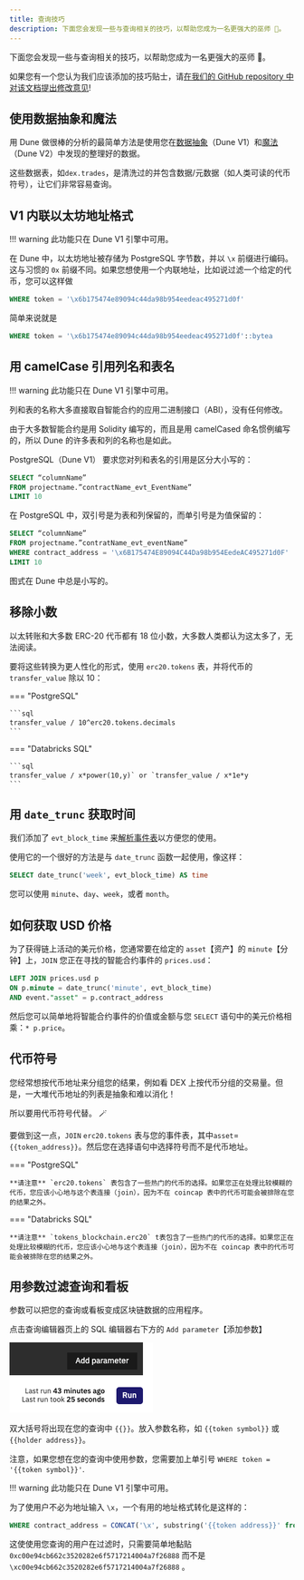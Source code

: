 ```yaml
---
title: 查询技巧
description: 下面您会发现一些与查询相关的技巧，以帮助您成为一名更强大的巫师 🧙。
---
```


下面您会发现一些与查询相关的技巧，以帮助您成为一名更强大的巫师 🧙。

如果您有一个您认为我们应该添加的技巧贴士，请[在我们的 GitHub repository 中对该文档提出修改意见](https://github.com/duneanalytics/docs/edit/master/docs/features/queries/tips.md)!

## 使用数据抽象和魔法

用 Dune 做很棒的分析的最简单方法是使用您在[数据抽象](../../tables/abstractions.md)（Dune V1）和[魔法](../../spellbook/index.md)（Dune V2）中发现的整理好的数据。

这些数据表，如`dex.trades`，是清洗过的并包含数据/元数据（如人类可读的代币符号），让它们非常容易查询。

## V1 内联以太坊地址格式

!!! warning
    此功能只在 Dune V1 引擎中可用。

在 Dune 中，以太坊地址被存储为 PostgreSQL 字节数，并以 `\x` 前缀进行编码。这与习惯的 `0x` 前缀不同。如果您想使用一个内联地址，比如说过滤一个给定的代币，您可以这样做

```sql
WHERE token = '\x6b175474e89094c44da98b954eedeac495271d0f'
```

简单来说就是

```sql
WHERE token = '\x6b175474e89094c44da98b954eedeac495271d0f'::bytea
```

## 用 camelCase 引用列名和表名

!!! warning
    此功能只在 Dune V1 引擎中可用。

列和表的名称大多直接取自智能合约的应用二进制接口（ABI），没有任何修改。

由于大多数智能合约是用 Solidity 编写的，而且是用 camelCased 命名惯例编写的，所以 Dune 的许多表和列的名称也是如此。

PostgreSQL（Dune V1） 要求您对列和表名的引用是区分大小写的：

```sql
SELECT “columnName”
FROM projectname.”contractName_evt_EventName”
LIMIT 10
```

在 PostgreSQL 中，双引号是为表和列保留的，而单引号是为值保留的：

```sql
SELECT “columnName”
FROM projectname.”contratName_evt_eventName”
WHERE contract_address = '\x6B175474E89094C44Da98b954EedeAC495271d0F'
LIMIT 10
```
图式在 Dune 中总是小写的。

## 移除小数

以太转账和大多数 ERC-20 代币都有 18 位小数，大多数人类都认为这太多了，无法阅读。

要将这些转换为更人性化的形式，使用 `erc20.tokens` 表，并将代币的 `transfer_value` 除以 10：

=== "PostgreSQL"

    ```sql
    transfer_value / 10^erc20.tokens.decimals
    ```

=== "Databricks SQL"

    ```sql
    transfer_value / x*power(10,y)` or `transfer_value / x*1e*y
    ```

## 用 `date_trunc` 获取时间

我们添加了 `evt_block_time` 来[解析事件表](../../tables/decoded.md)以方便您的使用。

使用它的一个很好的方法是与 `date_trunc` 函数一起使用，像这样：

```sql
SELECT date_trunc('week', evt_block_time) AS time
```

您可以使用 `minute`、`day`、`week`，或者 `month`。

## 如何获取 USD 价格

为了获得链上活动的美元价格，您通常要在给定的 `asset`【资产】的 `minute`【分钟】上，`JOIN` 您正在寻找的智能合约事件的 `prices.usd`：

```sql
LEFT JOIN prices.usd p 
ON p.minute = date_trunc('minute', evt_block_time)
AND event."asset" = p.contract_address
```

然后您可以简单地将智能合约事件的价值或金额与您 `SELECT` 语句中的美元价格相乘：`* p.price`。

## 代币符号

您经常想按代币地址来分组您的结果，例如看 DEX 上按代币分组的交易量。但是，一大堆代币地址的列表是抽象和难以消化！

所以要用代币符号代替。 🪄

要做到这一点，`JOIN` `erc20.tokens` 表与您的事件表，其中`asset`=`{{token_address}}`。然后您在选择语句中选择符号而不是代币地址。

=== "PostgreSQL"

    **请注意** `erc20.tokens` 表包含了一些热门的代币的选择。如果您正在处理比较模糊的代币，您应该小心地与这个表连接（join），因为不在 coincap 表中的代币可能会被排除在您的结果之外。

=== "Databricks SQL"

    **请注意** `tokens_blockchain.erc20` t表包含了一些热门的代币的选择。如果您正在处理比较模糊的代币，您应该小心地与这个表连接（join），因为不在 coincap 表中的代币可能会被排除在您的结果之外。

## 用参数过滤查询和看板

参数可以把您的查询或看板变成区块链数据的应用程序。

点击查询编辑器页上的 SQL 编辑器右下方的 `Add parameter`【添加参数】

![Add parameter](images/add-parameter.png)

双大括号将出现在您的查询中 `{{}}`。放入参数名称，如 `{{token symbol}}` 或 `{{holder address}}`。

注意，如果您想在您的查询中使用参数，您需要加上单引号 `WHERE token = '{{token symbol}}'`.

!!! warning
    此功能只在 Dune V1 引擎中可用。

为了使用户不必为地址输入 `\x`，一个有用的地址格式转化是这样的：

```sql
WHERE contract_address = CONCAT('\x', substring('{{token address}}' from 3))::bytea
```

这使使用您查询的用户在过滤时，只需要简单地黏贴 `0xc00e94cb662c3520282e6f5717214004a7f26888` 而不是 `\xc00e94cb662c3520282e6f5717214004a7f26888` 。
